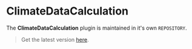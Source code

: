 # ClimateDataCalculation

The **ClimateDataCalculation** plugin is maintained in it's own `REPOSITORY`.

> Get the latest version [here](http://krambriw.net/Release).